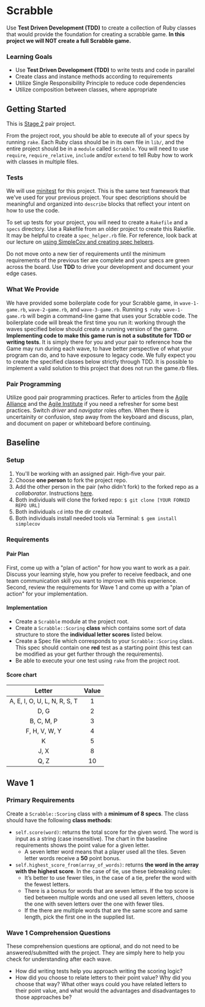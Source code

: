 # Scrabble
Use __Test Driven Development (TDD)__ to create a collection of Ruby classes that would provide the foundation for creating a scrabble game.  **In this project we will NOT create a full Scrabble game.**

### Learning Goals
- Use __Test Driven Development (TDD)__ to write tests and code in parallel
- Create class and instance methods according to requirements
- Utilize Single Responsibility Principle to reduce code dependencies
- Utilize composition between classes, where appropriate

## Getting Started
This is [Stage 2](https://github.com/Ada-Developers-Academy/pedagogy/blob/master/rule-of-three.md) pair project.

From the project root, you should be able to execute all of your specs by running `rake`. Each Ruby class should be in its own file in `lib/`, and the entire project should be in a `module` called `Scrabble`. You will need to use `require`, `require_relative`, `include` and/or `extend` to tell Ruby how to work with classes in multiple files.

### Tests
We will use [minitest](https://github.com/seattlerb/minitest) for this project. This is the same test framework that we've used for your previous project. Your spec descriptions should be meaningful and organized into `describe` blocks that reflect your intent on how to use the code.

To set up tests for your project, you will need to create a `Rakefile` and a `specs` directory. Use a Rakefile from an older project to create this Rakefile. It may be helpful to create a `spec_helper.rb` file. For reference, look back at our lecture on [using SimpleCov and creating spec helpers](https://github.com/Ada-Developers-Academy/textbook-curriculum/blob/master/00-programming-fundamentals/code-coverage-and-simplecov.md).

Do not move onto a new tier of requirements until the minimum requirements of the previous tier are complete and your specs are green across the board. Use __TDD__ to drive your development and document your edge cases.

### What We Provide
We have provided some boilerplate code for your Scrabble game, in `wave-1-game.rb`, `wave-2-game.rb`, and `wave-3-game.rb`. Running `$ ruby wave-1-game.rb` will begin a command-line game that uses your Scrabble code. The boilerplate code will break the first time you run it: working through the waves specified below should create a running version of the game. **Implementing code to make this game run is not a substitute for TDD or writing tests**. It is simply there for you and your pair to reference how the Game may run during each wave, to have better perspective of what your program can do, and to have exposure to legacy code. We fully expect you to create the specified classes below strictly through TDD.
It is possible to implement a valid solution to this project that does not run the game.rb files.

### Pair Programming
Utilize good pair programming practices. Refer to articles from the [Agile Alliance](http://guide.agilealliance.org/guide/pairing.html) and the [Agile Institute](http://powersoftwo.agileinstitute.com/2015/02/benefits-of-pair-programming-revisited.html) if you need a refresher for some best practices. Switch _driver_ and _navigator_ roles often. When there is uncertainity or confusion, step away from the keyboard and discuss, plan, and document on paper or whiteboard before continuing.

## Baseline
### Setup
1. You'll be working with an assigned pair. High-five your pair.
1. Choose **one person** to fork the project repo.
1. Add the other person in the pair (who didn't fork) to the forked repo as a _collaborator_. Instructions [here](https://help.github.com/articles/inviting-collaborators-to-a-personal-repository/).
1. Both individuals will clone the forked repo: `$ git clone [YOUR FORKED REPO URL]`
1. Both individuals `cd` into the dir created.
1. Both individuals install needed tools via Terminal: `$ gem install simplecov`

### Requirements
#### Pair Plan
First, come up with a "plan of action" for how you want to work as a pair. Discuss your learning style, how you prefer to receive feedback, and one team communication skill you want to improve with this experience. Second, review the requirements for Wave 1 and come up with a "plan of action" for your implementation.

#### Implementation
- Create a `Scrabble` module at the project root.
- Create a `Scrabble::Scoring` **class** which contains some sort of data structure to store the **individual letter scores** listed below.
- Create a Spec file which corresponds to your `Scrabble::Scoring` class. This spec should contain one __red__ test as a starting point (this test can be modified as your get further through the requirements).
- Be able to execute your one test using `rake` from the project root.

#### Score chart
|Letter                        | Value|
|:----------------------------:|:----:|
|A, E, I, O, U, L, N, R, S, T  |   1  |
|D, G                          |   2  |
|B, C, M, P                    |   3  |
|F, H, V, W, Y                 |   4  |
|K                             |   5  |
|J, X                          |   8  |
|Q, Z                          |   10 |

## Wave 1
### Primary Requirements
Create a `Scrabble::Scoring` class with a __minimum of 8 specs__. The class should have the following **class methods**:

- `self.score(word)`: returns the total score for the given word. The word is input as a string (case insensitive). The chart in the baseline requirements shows the point value for a given letter.
  - A seven letter word means that a player used all the tiles. Seven letter words receive a __50__ point bonus.
- `self.highest_score_from(array_of_words)`: returns **the word in the array with the highest score**. In the case of tie, use these tiebreaking rules:
    - It’s better to use fewer tiles, in the case of a tie, prefer the word with the fewest letters.
    - There is a bonus for words that are seven letters. If the top score is tied between multiple words and one used all seven letters, choose the one with seven letters over the one with fewer tiles.
    - If the there are multiple words that are the same score and same length, pick the first one in the supplied list.

### Wave 1 Comprehension Questions
These comprehension questions are optional, and do not need to be answered/submitted with the project. They are simply here to help you check for understanding after each wave.
- How did writing tests help you approach writing the scoring logic?
- How did you choose to relate letters to their point value? Why did you choose that way? What other ways could you have related letters to their point value, and what would the advantages and disadvantages to those approaches be?

<!--
## Wave 2
### Primary Requirements
Create a `Scrabble::Player` class with a __minimum of 11 specs__. The only required parameter for instances of the class is the player's `name`. Instances of the class should respond to the following messages (note, this does not necessarily mean that each of these need to be written as _new methods_):

- `#name`: returns the value of the `@name` instance variable
- `#plays`: returns an Array of the words played by the player
- `#play(word)`: Adds the input word to the `plays` Array
    - Returns `false` if player has already won
    - Returns the score of the `word`
- `#total_score`: Returns the sum of scores of played words
- `#won?`: If the player has over 100 points, returns `true`, otherwise returns `false`
    - This should be a private method
- `#highest_scoring_word`: Returns the highest scoring played word
- `#highest_word_score`: Returns the `highest_scoring_word` score

For example,
```ruby
player = Scrabble::Player.new("Ada")
player.name #=> "Ada"
```

### Wave 2 Comprehension Questions
These comprehension questions are optional, and do not need to be answered/submitted with the project. They are simply here to help you check for understanding after each wave.
- What kinds of edge cases did you test for in Scoring and Player behavior?
-->

<!--
## Wave 3
### Primary Requirements
#### `TileBag`
Create a `Scrabble::TileBag` class with a __minimum of 5 specs__. It should have the following class or instance methods:

- `#initialize` Should set up the instance with a collection of all default tiles
- `#draw_tiles(num)` returns a collection of random tiles, removes the tiles from the default set
- `#tiles_remaining` returns the number of tiles remaining in the bag

##### Initial Distribution of Letters
| Letter : Qty. | Letter : Qty. |
|:------:|:-----:|
| A : 9  | N : 6 |
| B : 2  | O : 8 |
| C : 2  | P : 2 |
| D : 4  | Q : 1 |
| E : 12 | R : 6 |
| F : 2  | S : 4 |
| G : 3  | T : 6 |
| H : 2  | U : 4 |
| I : 9  | V : 2 |
| J : 1  | W : 2 |
| K : 1  | X : 1 |
| L : 4  | Y : 2 |
| M : 2  | Z : 1 |

#### Modifications to `Player`
Create specs for (__minimum 2__) and add to the `Player` class the following instance methods:

- `#tiles` a collection of letters that the player can play (max 7)
- `#draw_tiles(tile_bag)` fills tiles array until it has 7 letters from the given tile bag
    - It is not in the primary requirements to modify the existing `#play(word)` to use `#tiles` or check against the player's tiles

### Optional Enhancements
- Modify in `Player` the `#play(word)` method to only allow the player to play words using letters that the player has tiles for.
- Create a `Scrabble::Dictionary` class that includes a method (class or instance) for searching a list of words to determine if a given word is valid (__minimum of 5 specs__).
- Create a `Scrabble::Board` class (__minimum of 15 specs__) that has a matrix (array of arrays) of tile places. Check if a word can be played on a given tile place in a certain direction (up/down or left/right).

### Wave 3 Comprehension Questions
These comprehension questions are optional, and do not need to be answered/submitted with the project. They are simply here to help you check for understanding after each wave.
- How do the `Scoring`, `Player`, and `TileBag` classes relate to each other?
-->
